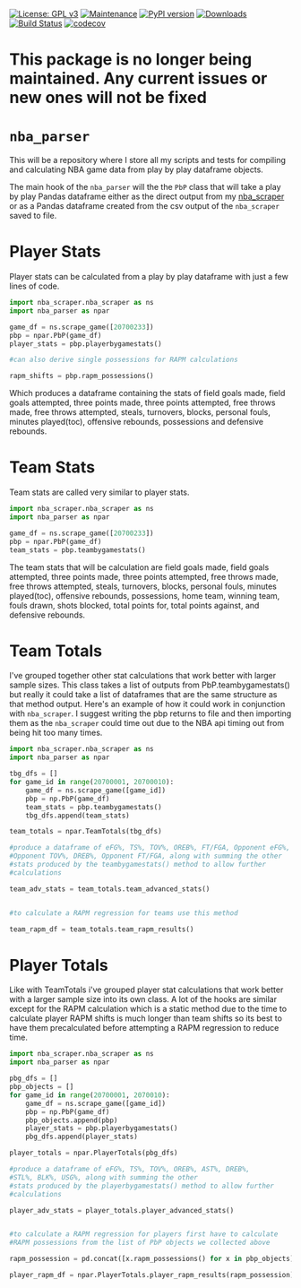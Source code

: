 [![License: GPL v3](https://img.shields.io/badge/License-GPLv3-blue.svg)](https://www.gnu.org/licenses/gpl-3.0)
[![Maintenance](https://img.shields.io/maintenance/no/2021)](https://github.com/mcbarlowe/nba_parser/commits/master)
[![PyPI version](https://badge.fury.io/py/nba-parser.svg)](https://badge.fury.io/py/nba-parser)
[![Downloads](https://pepy.tech/badge/nba-parser)](https://pepy.tech/project/nba-parser)
[![Build Status](https://travis-ci.org/mcbarlowe/nba_parser.svg?branch=master)](https://travis-ci.org/mcbarlowe/nba_parser)
[![codecov](https://codecov.io/gh/mcbarlowe/nba_parser/branch/master/graph/badge.svg)](https://codecov.io/gh/mcbarlowe/nba_parser)
# This package is no longer being maintained. Any current issues or new ones will not be fixed
# `nba_parser`

This will be a repository where I store all my scripts and tests for compiling and calculating
NBA game data from play by play dataframe objects.

The main hook of the `nba_parser` will the the `PbP` class that will take a play
by play Pandas dataframe either as the direct output from my [nba_scraper](https://github.com/mcbarlowe/nba_scraper)
or as a Pandas dataframe created from the csv output of the `nba_scraper` saved
to file.

# Player Stats

Player stats can be calculated from a play by play dataframe with just a few
lines of code.

```python
import nba_scraper.nba_scraper as ns
import nba_parser as npar

game_df = ns.scrape_game([20700233])
pbp = npar.PbP(game_df)
player_stats = pbp.playerbygamestats()

#can also derive single possessions for RAPM calculations

rapm_shifts = pbp.rapm_possessions()
```

Which produces a dataframe containing the stats of field goals made, field goals attempted,
three points made, three points attempted, free throws made, free throws attempted,
steals, turnovers, blocks, personal fouls, minutes played(toc), offensive rebounds, possessions
and defensive rebounds.

# Team Stats

Team stats are called very similar to player stats.

```python
import nba_scraper.nba_scraper as ns
import nba_parser as npar

game_df = ns.scrape_game([20700233])
pbp = npar.PbP(game_df)
team_stats = pbp.teambygamestats()
```

The team stats that will be calculation are field goals made, field goals attempted,
three points made, three points attempted, free throws made, free throws attempted,
steals, turnovers, blocks, personal fouls, minutes played(toc), offensive rebounds, possessions,
home team, winning team, fouls drawn, shots blocked, total points for, total points against,
and defensive rebounds.

# Team Totals

I've grouped together other stat calculations that work better with larger sample sizes.
This class takes a list of outputs from PbP.teambygamestats() but really it could take a
list of dataframes that are the same structure as that method output. Here's an example
of how it could work in conjunction with `nba_scraper`. I suggest writing the pbp returns to file and then importing them as the `nba_scraper` could time out due to the NBA api timing out from being hit too many times.


```python
import nba_scraper.nba_scraper as ns
import nba_parser as npar

tbg_dfs = []
for game_id in range(20700001, 20700010):
    game_df = ns.scrape_game([game_id])
    pbp = np.PbP(game_df)
    team_stats = pbp.teambygamestats()
    tbg_dfs.append(team_stats)

team_totals = npar.TeamTotals(tbg_dfs)

#produce a dataframe of eFG%, TS%, TOV%, OREB%, FT/FGA, Opponent eFG%,
#Opponent TOV%, DREB%, Opponent FT/FGA, along with summing the other
#stats produced by the teambygamestats() method to allow further
#calculations

team_adv_stats = team_totals.team_advanced_stats()


#to calculate a RAPM regression for teams use this method

team_rapm_df = team_totals.team_rapm_results()
```

# Player Totals

Like with TeamTotals i've grouped player stat calculations that work better
with a larger sample size into its own class. A lot of the hooks are similar
except for the RAPM calculation which is a static method due to the time
to calculate player RAPM shifts is much longer than team shifts so its
best to have them precalculated before attempting a RAPM regression to reduce time.


```python
import nba_scraper.nba_scraper as ns
import nba_parser as npar

pbg_dfs = []
pbp_objects = []
for game_id in range(20700001, 2070010):
    game_df = ns.scrape_game([game_id])
    pbp = np.PbP(game_df)
    pbp_objects.append(pbp)
    player_stats = pbp.playerbygamestats()
    pbg_dfs.append(player_stats)

player_totals = npar.PlayerTotals(pbg_dfs)

#produce a dataframe of eFG%, TS%, TOV%, OREB%, AST%, DREB%,
#STL%, BLK%, USG%, along with summing the other
#stats produced by the playerbygamestats() method to allow further
#calculations

player_adv_stats = player_totals.player_advanced_stats()


#to calculate a RAPM regression for players first have to calculate
#RAPM possessions from the list of PbP objects we collected above

rapm_possession = pd.concat([x.rapm_possessions() for x in pbp_objects])

player_rapm_df = npar.PlayerTotals.player_rapm_results(rapm_possession)
```
